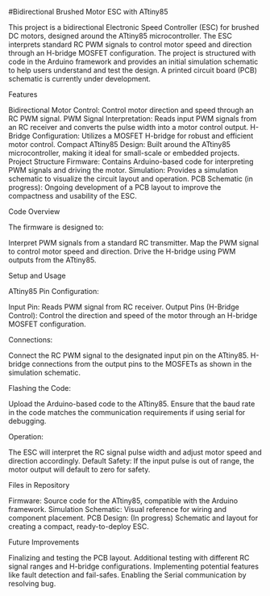 #Bidirectional Brushed Motor ESC with ATtiny85

This project is a bidirectional Electronic Speed Controller (ESC) for brushed DC motors, designed around the ATtiny85 microcontroller. 
The ESC interprets standard RC PWM signals to control motor speed and direction through an H-bridge MOSFET configuration. The project 
is structured with code in the Arduino framework and provides an initial simulation schematic to help users understand and test the design. 
A printed circuit board (PCB) schematic is currently under development.

Features

Bidirectional Motor Control: Control motor direction and speed through an RC PWM signal.
PWM Signal Interpretation: Reads input PWM signals from an RC receiver and converts the pulse width into a motor control output.
H-Bridge Configuration: Utilizes a MOSFET H-bridge for robust and efficient motor control.
Compact ATtiny85 Design: Built around the ATtiny85 microcontroller, making it ideal for small-scale or embedded projects.
Project Structure
Firmware: Contains Arduino-based code for interpreting PWM signals and driving the motor.
Simulation: Provides a simulation schematic to visualize the circuit layout and operation.
PCB Schematic (in progress): Ongoing development of a PCB layout to improve the compactness and usability of the ESC.

Code Overview

The firmware is designed to:

Interpret PWM signals from a standard RC transmitter.
Map the PWM signal to control motor speed and direction.
Drive the H-bridge using PWM outputs from the ATtiny85.

Setup and Usage

ATtiny85 Pin Configuration:

Input Pin: Reads PWM signal from RC receiver.
Output Pins (H-Bridge Control): Control the direction and speed of the motor through an H-bridge MOSFET configuration.

Connections:

Connect the RC PWM signal to the designated input pin on the ATtiny85.
H-bridge connections from the output pins to the MOSFETs as shown in the simulation schematic.

Flashing the Code:

Upload the Arduino-based code to the ATtiny85.
Ensure that the baud rate in the code matches the communication requirements if using serial for debugging.

Operation:

The ESC will interpret the RC signal pulse width and adjust motor speed and direction accordingly.
Default Safety: If the input pulse is out of range, the motor output will default to zero for safety.

Files in Repository

Firmware: Source code for the ATtiny85, compatible with the Arduino framework.
Simulation Schematic: Visual reference for wiring and component placement.
PCB Design: (In progress) Schematic and layout for creating a compact, ready-to-deploy ESC.

Future Improvements

Finalizing and testing the PCB layout.
Additional testing with different RC signal ranges and H-bridge configurations.
Implementing potential features like fault detection and fail-safes.
Enabling the Serial communication by resolving bug.
